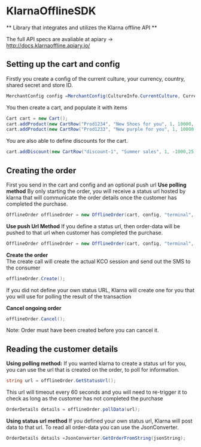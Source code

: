 # KlarnaOfflineSDK

** Library that integrates and utilizes the Klarna offline API **

The full API specs are avaliable at apiary -> http://docs.klarnaoffline.apiary.io/

## Setting up the cart and config

Firstly you create a config of the current culture, your currency, country, shared secret and store ID.
```c#
MerchantConfig config =MerchantConfig(CultureInfo.CurrentCulture, Currency.SEK, Country.SE, "YOURSharedSECRET", "MERCHANT_ID");
```
You then create a cart, and populate it with items
```c#
Cart cart = new Cart();  
cart.addProduct(new CartRow("Prod1234", "New Shoes for you", 1, 10000, 25));  
cart.addProduct(new CartRow("Prod1233", "New purple for you", 1, 10000, 25));
```
You are also able to define discounts for the cart.
```c# 
cart.addDiscount(new CartRow("discount-1", "Summer sales", 1, -1000,25));
```


##  Creating the order
First you send in the cart and config and an optional push url
**Use polling method**
By only starting the order, you will receive a status url hosted by klarna that will communicate the order details once the customer has completed the purchase.

 ```c#
OfflineOrder offlineOrder = new OfflineOrder(cart, config, "terminal", phone, "Merchant_OrderReference");
 ```
**Use push Url Method** 
If you define a status url, then order-data will be pushed to that url when customer has completed the purchase.

```c#
OfflineOrder offlineOrder = new OfflineOrder(cart, config, "terminal", phone, "1", new Uri("https://URLThatShouldReceiveOrderInformation.com"));
```

**Create the order**  
The create call will create the actual KCO session and send out the SMS to the consumer
```c#
offlineOrder.Create();
```

If you did not define your own status URL, Klarna will create one for you that you will use for polling the result of the transaction

**Cancel ongoing order** 
```c#
offlineOrder.Cancel();
```
Note: Order must have been created before you can cancel it.


## Reading the customer details
**Using polling method:**
If you wanted klarna to create a status url for you, you can use the url that is created on the order, to poll for information.
```c#
string url = offlineOrder.GetStatusUrl();
```
This url will timeout every 60 seconds and you will need to re-trigger it to check as long as the customer has not completed the purchase
```c#
OrderDetails details = offlineOrder.pollData(url);
```

**Using status url method**
If you defined your own status url, Klarna will post data to that url. To read all order-data you can use the JsonConverter.
```c#
OrderDetails details =JsonConverter.GetOrderFromString(jsonString);
```
